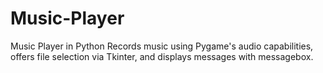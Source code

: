 # Music-Player
Music Player in Python
Records music using Pygame's audio capabilities, offers file selection via Tkinter, and displays messages with messagebox.
